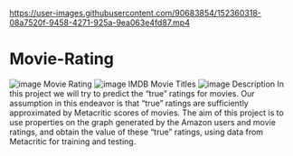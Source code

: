 

https://user-images.githubusercontent.com/90683854/152360318-08a7520f-9458-4271-925a-9ea063e4fd87.mp4

# Movie-Rating
![image](https://user-images.githubusercontent.com/90683854/152178385-360c7766-c36e-4517-8c03-0f6773a17fd0.png)
Movie Rating
![image](https://user-images.githubusercontent.com/90683854/152178948-040fe33c-279f-4c7b-8ada-d73aad5133e4.png)
IMDB Movie Titles
![image](https://user-images.githubusercontent.com/90683854/152179243-6d1e2ee8-b186-4814-850a-4e772a33495a.png)
Description
 In this project we will try to predict the “true” ratings for movies. Our assumption in this endeavor
is that “true” ratings are sufficiently approximated by Metacritic scores of movies. The aim of this
project is to use properties on the graph generated by the Amazon users and movie ratings, and
obtain the value of these “true” ratings, using data from Metacritic for training and testing.

